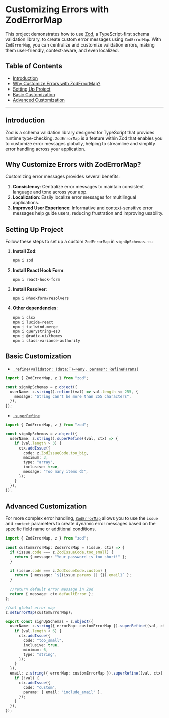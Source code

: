 # Customizing Errors with ZodErrorMap

This project demonstrates how to use [Zod](https://zod.dev/), a TypeScript-first schema validation library, to create custom error messages using `ZodErrorMap`. With `ZodErrorMap`, you can centralize and customize validation errors, making them user-friendly, context-aware, and even localized.

## Table of Contents

- [Introduction](#introduction)
- [Why Customize Errors with ZodErrorMap?](#why-customize-errors-with-zoderrormap)
- [Setting Up Project](#setting-up-project)
- [Basic Customization](#basic-customization)
- [Advanced Customization](#advanced-customization)

---

## Introduction

Zod is a schema validation library designed for TypeScript that provides runtime type-checking. `ZodErrorMap` is a feature within Zod that enables you to customize error messages globally, helping to streamline and simplify error handling across your application.

## Why Customize Errors with ZodErrorMap?

Customizing error messages provides several benefits:

1. **Consistency**: Centralize error messages to maintain consistent language and tone across your app.
2. **Localization**: Easily localize error messages for multilingual applications.
3. **Improved User Experience**: Informative and context-sensitive error messages help guide users, reducing frustration and improving usability.

## Setting Up Project

Follow these steps to set up a custom `ZodErrorMap` in `signUpSchemas.ts`:

1. **Install Zod**:
   ```bash
   npm i zod
   ```
2. **Install React Hook Form**:
   ```bash
   npm i react-hook-form
   ```
3. **Install Resolver**:
   ```bash
   npm i @hookform/resolvers
   ```
4. **Other dependencies**:
   ```bash
   npm i clsx
   npm i lucide-react
   npm i tailwind-merge
   npm i querystring-es3
   npm i @radix-ui/themes
   npm i class-variance-authority
   ```

## Basic Customization

- [`.refine(validator: (data:T)=>any, params?: RefineParams)`](https://zod.dev/?id=refine)

```typescript
import { ZodErrorMap, z } from "zod";

const signUpSchemas = z.object({
  userName: z.string().refine((val) => val.length <= 255, {
    message: "String can't be more than 255 characters",
  }),
});
```

- [`.superRefine`](https://zod.dev/?id=superrefine)

```typescript
import { ZodErrorMap, z } from "zod";

const signUpSchemas = z.object({
  userName: z.string().superRefine((val, ctx) => {
    if (val.length > 3) {
      ctx.addIssue({
        code: z.ZodIssueCode.too_big,
        maximum: 3,
        type: "array",
        inclusive: true,
        message: "Too many items 😡",
      });
    }
  }),
});
```

## Advanced Customization

For more complex error handling, [`ZodErrorMap`](https://zod.dev/ERROR_HANDLING?id=customizing-errors-with-zoderrormap) allows you to use the `issue` and `context` parameters to create dynamic error messages based on the specific field name or additional conditions.

```typescript
import { ZodErrorMap, z } from "zod";

const customErrorMap: ZodErrorMap = (issue, ctx) => {
  if (issue.code === z.ZodIssueCode.too_small) {
    return { message: "Your password is too short!" };
  }

  if (issue.code === z.ZodIssueCode.custom) {
    return { message: `${(issue.params || {}).email}` };
  }

  //return default error message in Zod
  return { message: ctx.defaultError };
};

//set global error map
z.setErrorMap(customErrorMap);

export const signUpSchemas = z.object({
  userName: z.string({ errorMap: customErrorMap }).superRefine((val, ctx) => {
    if (val.length < 6) {
      ctx.addIssue({
        code: "too_small",
        inclusive: true,
        minimum: 6,
        type: "string",
      });
    }
  }),
  email: z.string({ errorMap: customErrorMap }).superRefine((val, ctx) => {
    if (!val) {
      ctx.addIssue({
        code: "custom",
        params: { email: "include_email" },
      });
    }
  }),
});
```
